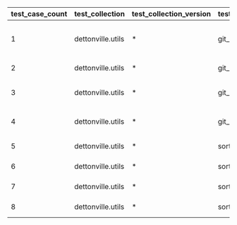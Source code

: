  | test_case_count | test_collection | test_collection_version | test_component | test_job_link | test_component_git_branch | test_component_git_commit_hash | test_case_id | test_date | test_description | test_failed | test_details_link | 
 |--- | --- | --- | --- | --- | --- | --- | --- | --- | --- | --- | --- | 
 | 1 | dettonville.utils | * | git_pacp |  | main | bf085e9 | 01 | 2024-02-20T22:35:39Z | SSH - NO-OP - expect result with changed: false | False | [test details](./git_pacp/test.results/test_01/test-results.detailed.yml) | 
 | 2 | dettonville.utils | * | git_pacp |  | main | bf085e9 | 02 | 2024-02-20T22:35:39Z | SSH - add test file | False | [test details](./git_pacp/test.results/test_02/test-results.detailed.yml) | 
 | 3 | dettonville.utils | * | git_pacp |  | main | bf085e9 | 03 | 2024-02-20T22:35:39Z | SSH - add test file with explicit `add` path | False | [test details](./git_pacp/test.results/test_03/test-results.detailed.yml) | 
 | 4 | dettonville.utils | * | git_pacp |  | main | bf085e9 | 04 | 2024-02-20T22:35:39Z | SSH - expect default `add` path work | False | [test details](./git_pacp/test.results/test_04/test-results.detailed.yml) | 
 | 5 | dettonville.utils | * | sort_dict_list |  | main | bf085e9 | 01 | 2024-02-20T22:30:37Z | single key sort test | False | [test details](./sort_dict_list/test.results/test_01/test-results.detailed.yml) | 
 | 6 | dettonville.utils | * | sort_dict_list |  | main | bf085e9 | 02 | 2024-02-20T22:30:37Z | single key sort test using list | False | [test details](./sort_dict_list/test.results/test_02/test-results.detailed.yml) | 
 | 7 | dettonville.utils | * | sort_dict_list |  | main | bf085e9 | 03 | 2024-02-20T22:30:37Z | multi key sort test | False | [test details](./sort_dict_list/test.results/test_03/test-results.detailed.yml) | 
 | 8 | dettonville.utils | * | sort_dict_list |  | main | bf085e9 | 04 | 2024-02-20T22:30:37Z | empty list sort test | False | [test details](./sort_dict_list/test.results/test_04/test-results.detailed.yml) | 

